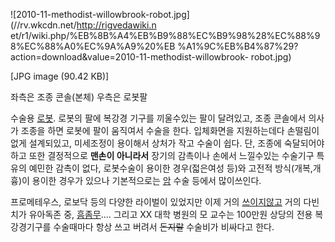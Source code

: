 ![2010-11-methodist-willowbrook-robot.jpg](//rv.wkcdn.net/http://rigvedawiki.n
et/r1/wiki.php/%EB%8B%A4%EB%B9%88%EC%B9%98%28%EC%88%98%EC%88%A0%EC%9A%A9%20%EB
%A1%9C%EB%B4%87%29?action=download&value=2010-11-methodist-willowbrook-
robot.jpg)

[JPG image (90.42 KB)]

  
좌측은 조종 콘솔(본체) 우측은 로봇팔

수술용 [로봇](%EB%A1%9C%EB%B4%87.md). 로봇의 팔에 복강경 기구를 끼울수있는 팔이 달려있고, 조종 콘솔에서 의사가
조종을 하면 로봇에 팔이 움직여서 수술을 한다. 입체화면을 지원하는데다 손떨림이 없게 설계되있고, 미세조정이 용이해서 상처가 작고 수술이
쉽다. 단, 조종에 숙달되어야 하고 또한 결정적으로 **맨손이 아니라서** 장기의 감촉이나 손에서 느낄수있는 수술기구 특유의 예민한 감촉이
없다, 로봇수술이 용이한 경우(젋은여성 등)와 고전적 방식(개복,개흉)이 용이한 경우가 있으나 기본적으로는
[암](%EC%95%94.md) 수술 등에서 많이쓰인다.

프로메테우스, 로보닥 등의 다양한 라이벌이 있었지만 이제 거의
[쓰이지않고](%EB%A7%9D%ED%96%88%EC%96%B4%EC%9A%94.md) 거의 다빈치가 유아독존 중,
[흠좀무](%ED%9D%A0%EC%A2%80%EB%AC%B4.md).... 그리고 XX 대학 병원의 모 교수는 100만원 상당의 전용
복강경기구를 수술때마다 항상 쓰고 버려서 <del>돈지랄</del> 수술비가 비싸다고 한다.

